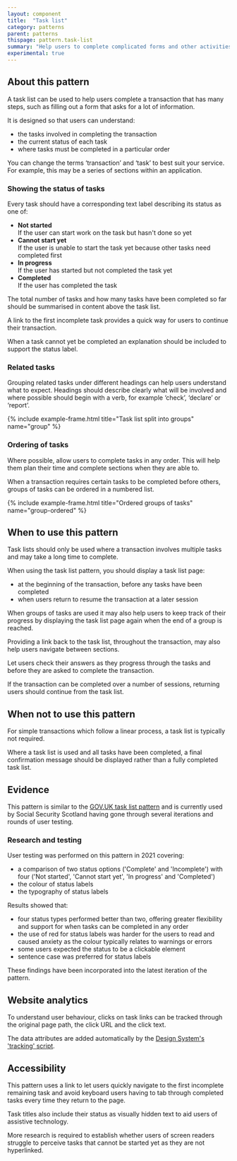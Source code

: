 ```yaml
---
layout: component
title:  "Task list"
category: patterns
parent: patterns
thispage: pattern.task-list
summary: "Help users to complete complicated forms and other activities by providing a list of tasks and showing their current states of completion."
experimental: true
---
```


## About this pattern

A task list can be used to help users complete a transaction that has many steps, such as filling out a form that asks for a lot of information.

It is designed so that users can understand:

- the tasks involved in completing the transaction
- the current status of each task
- where tasks must be completed in a particular order

You can change the terms ‘transaction’ and ‘task’ to best suit your service. For example, this may be a series of sections within an application.

### Showing the status of tasks

Every task should have a corresponding text label describing its status as one of:

- **Not started**<br>If the user can start work on the task but hasn't done so yet
- **Cannot start yet**<br>If the user is unable to start the task yet because other tasks need completed first
- **In progress**<br>If the user has started but not completed the task yet
- **Completed**<br>If the user has completed the task

The total number of tasks and how many tasks have been completed so far should be summarised in content above the task list.

A link to the first incomplete task provides a quick way for users to continue their transaction.

When a task cannot yet be completed an explanation should be included to support the status label.

### Related tasks

Grouping related tasks under different headings can help users understand what to expect. Headings should describe clearly what will be involved and where possible should begin with a verb, for example ‘check’, ‘declare’ or ‘report’.

{% include example-frame.html title="Task list split into groups" name="group" %}

### Ordering of tasks

Where possible, allow users to complete tasks in any order. This will help them plan their time and complete sections when they are able to.

When a transaction requires certain tasks to be completed before others, groups of tasks can be ordered in a numbered list.

{% include example-frame.html title="Ordered groups of tasks" name="group-ordered" %}

## When to use this pattern

Task lists should only be used where a transaction involves multiple tasks and may take a long time to complete.

When using the task list pattern, you should display a task list page:

- at the beginning of the transaction, before any tasks have been completed
- when users return to resume the transaction at a later session

When groups of tasks are used it may also help users to keep track of their progress by displaying the task list page again when the end of a group is reached.

Providing a link back to the task list, throughout the transaction, may also help users navigate between sections.

Let users check their answers as they progress through the tasks and before they are asked to complete the transaction.

If the transaction can be completed over a number of sessions, returning users should continue from the task list.

## When not to use this pattern

For simple transactions which follow a linear process, a task list is typically not required.

Where a task list is used and all tasks have been completed, a final confirmation message should be displayed rather than a fully completed task list.

## Evidence

This pattern is similar to the [GOV.UK task list pattern](https://design-system.service.gov.uk/patterns/task-list-pages/) and is currently used by Social Security Scotland  having gone through several iterations and rounds of user testing.

### Research and testing

User testing was performed on this pattern in 2021 covering:

- a comparison of two status options ('Complete' and 'Incomplete') with four ('Not started', 'Cannot start yet', 'In progress' and 'Completed')
- the colour of status labels
- the typography of status labels

Results showed that:

- four status types performed better than two, offering greater flexibility and support for when tasks can be completed in any order
- the use of red for status labels was harder for the users to read and caused anxiety as the colour typically relates to warnings or errors
- some users expected the status to be a clickable element
- sentence case was preferred for status labels

These findings have been incorporated into the latest iteration of the pattern.

## Website analytics

To understand user behaviour, clicks on task links can be tracked through the original page path, the click URL and the click text.

The data attributes are added automatically by the [Design System's 'tracking' script](/get-started/tracking/).

## Accessibility

This pattern uses a link to let users quickly navigate to the first incomplete remaining task and avoid keyboard users having to tab through completed tasks every time they return to the page.

Task titles also include their status as visually hidden text to aid users of assistive technology.   

More research is required to establish whether users of screen readers struggle to perceive tasks that cannot be started yet as they are not hyperlinked.
